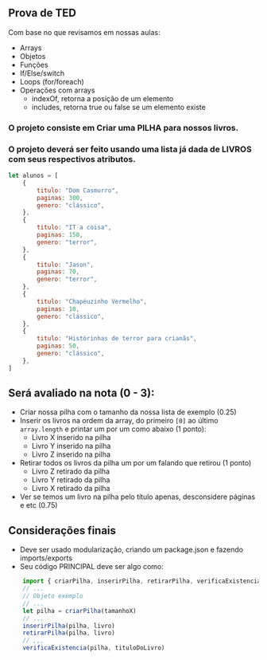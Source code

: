 ## Prova de TED

Com base no que revisamos em nossas aulas:
- Arrays
- Objetos
- Funções
- If/Else/switch
- Loops (for/foreach)
- Operações com arrays 
    - indexOf, retorna a posição de um elemento
    - includes, retorna true ou false se um elemento existe

### O projeto consiste em **Criar uma PILHA para nossos livros**.

### O projeto deverá ser feito usando uma lista já dada de LIVROS com seus respectivos atributos.

```javascript
let alunos = [
    {
        titulo: "Dom Casmurro",
        paginas: 300,
        genero: "clássico",
    },
    {
        titulo: "IT a coisa",
        paginas: 150,
        genero: "terror",
    },
    {
        titulo: "Jason",
        paginas: 70,
        genero: "terror",
    },
    {
        titulo: "Chapéuzinho Vermelho",
        paginas: 10,
        genero: "clássico",
    },
    {
        titulo: "Histórinhas de terror para crianãs",
        paginas: 50,
        genero: "clássico",
    },
]
```

##

## Será avaliado na nota (0 - 3):
- Criar nossa pilha com o tamanho da nossa lista de exemplo (0.25)
- Inserir os livros na ordem da array, do primeiro `[0]` ao último `array.length` e printar um por um como abaixo (1 ponto): 
    - Livro X inserido na pilha
    - Livro Y inserido na pilha
    - Livro Z inserido na pilha
- Retirar todos os livros da pilha um por um falando que retirou (1 ponto)
    - Livro Z retirado da pilha
    - Livro Y retirado da pilha
    - Livro X retirado da pilha
- Ver se temos um livro na pilha pelo título apenas, desconsidere páginas e etc (0.75)

## Considerações finais
- Deve ser usado modularização, criando um package.json e fazendo imports/exports
- Seu código PRINCIPAL deve ser algo como:
```javascript
    import { criarPilha, inserirPilha, retirarPilha, verificaExistencia} from './pilha.js'
    // ...
    // Objeto exemplo
    // ...
    let pilha = criarPilha(tamanhoX)
    // ...
    inserirPilha(pilha, livro)
    retirarPilha(pilha, livro)
    // ,,,
    verificaExistencia(pilha, tituloDoLivro)
```
